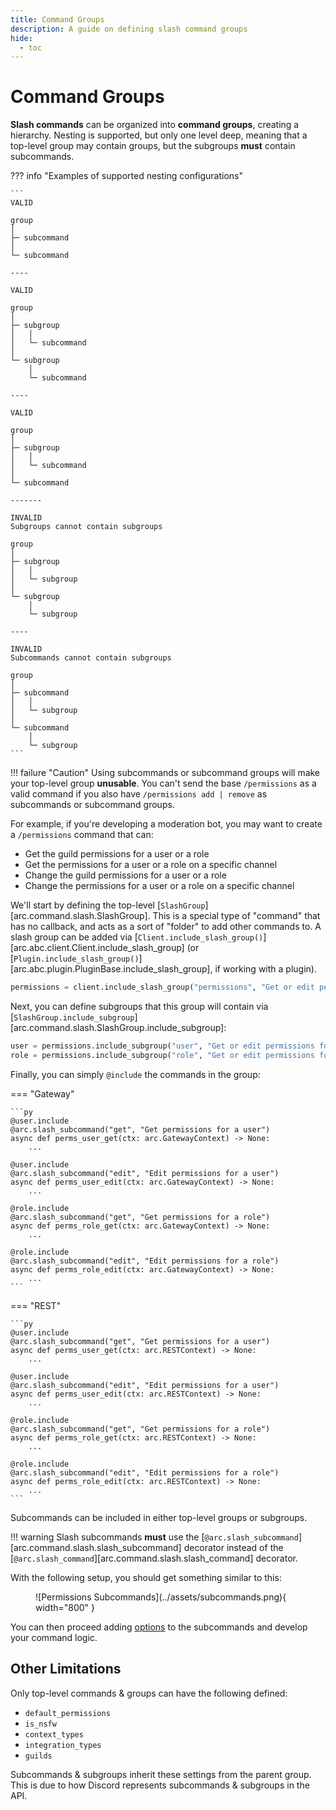 ```yaml
---
title: Command Groups
description: A guide on defining slash command groups
hide:
  - toc
---
```


# Command Groups

**Slash commands** can be organized into **command groups**, creating a hierarchy. Nesting is supported, but only one level deep, meaning that a top-level group may contain groups, but the subgroups **must** contain subcommands.

??? info "Examples of supported nesting configurations"

    ```
    VALID

    group
    │
    ├─ subcommand
    │
    └─ subcommand

    ----

    VALID

    group
    │
    ├─ subgroup
    │   │
    │   └─ subcommand
    │
    └─ subgroup
        │
        └─ subcommand

    ----

    VALID

    group
    │
    ├─ subgroup
    │   │
    │   └─ subcommand
    │
    └─ subcommand

    -------

    INVALID
    Subgroups cannot contain subgroups

    group
    │
    ├─ subgroup
    │   │
    │   └─ subgroup
    │
    └─ subgroup
        │
        └─ subgroup

    ----

    INVALID
    Subcommands cannot contain subgroups

    group
    │
    ├─ subcommand
    │   │
    │   └─ subgroup
    │
    └─ subcommand
        │
        └─ subgroup
    ```

!!! failure "Caution"
    Using subcommands or subcommand groups will make your top-level group **unusable**. You can't send the base `/permissions` as a valid command if you also have `/permissions add | remove` as subcommands or subcommand groups.

For example, if you're developing a moderation bot, you may want to create a `/permissions` command that can:

- Get the guild permissions for a user or a role
- Get the permissions for a user or a role on a specific channel
- Change the guild permissions for a user or a role
- Change the permissions for a user or a role on a specific channel

We'll start by defining the top-level [`SlashGroup`][arc.command.slash.SlashGroup]. This is a special type of "command" that has no
callback, and acts as a sort of "folder" to add other commands to. A slash group can be added via [`Client.include_slash_group()`][arc.abc.client.Client.include_slash_group] (or [`Plugin.include_slash_group()`][arc.abc.plugin.PluginBase.include_slash_group], if working with a plugin).

```py
permissions = client.include_slash_group("permissions", "Get or edit permissions for a user or role")
```

Next, you can define subgroups that this group will contain via [`SlashGroup.include_subgroup`][arc.command.slash.SlashGroup.include_subgroup]:

```py
user = permissions.include_subgroup("user", "Get or edit permissions for a user")
role = permissions.include_subgroup("role", "Get or edit permissions for a role")
```

Finally, you can simply `@include` the commands in the group:

=== "Gateway"

    ```py
    @user.include
    @arc.slash_subcommand("get", "Get permissions for a user")
    async def perms_user_get(ctx: arc.GatewayContext) -> None:
        ...

    @user.include
    @arc.slash_subcommand("edit", "Edit permissions for a user")
    async def perms_user_edit(ctx: arc.GatewayContext) -> None:
        ...

    @role.include
    @arc.slash_subcommand("get", "Get permissions for a role")
    async def perms_role_get(ctx: arc.GatewayContext) -> None:
        ...

    @role.include
    @arc.slash_subcommand("edit", "Edit permissions for a role")
    async def perms_role_edit(ctx: arc.GatewayContext) -> None:
        ...
    ```

=== "REST"

    ```py
    @user.include
    @arc.slash_subcommand("get", "Get permissions for a user")
    async def perms_user_get(ctx: arc.RESTContext) -> None:
        ...

    @user.include
    @arc.slash_subcommand("edit", "Edit permissions for a user")
    async def perms_user_edit(ctx: arc.RESTContext) -> None:
        ...

    @role.include
    @arc.slash_subcommand("get", "Get permissions for a role")
    async def perms_role_get(ctx: arc.RESTContext) -> None:
        ...

    @role.include
    @arc.slash_subcommand("edit", "Edit permissions for a role")
    async def perms_role_edit(ctx: arc.RESTContext) -> None:
        ...
    ```

Subcommands can be included in either top-level groups or subgroups.

!!! warning
    Slash subcommands **must** use the [`@arc.slash_subcommand`][arc.command.slash.slash_subcommand] decorator
    instead of the [`@arc.slash_command`][arc.command.slash.slash_command] decorator.

With the following setup, you should get something similar to this:

<figure markdown>
  ![Permissions Subcommands](../assets/subcommands.png){ width="800" }
  <figcaption></figcaption>
</figure>

You can then proceed adding [options](./options.md) to the subcommands and develop your command logic.

## Other Limitations

Only top-level commands & groups can have the following defined:

- `default_permissions`
- `is_nsfw`
- `context_types`
- `integration_types`
- `guilds`

Subcommands & subgroups inherit these settings from the parent group. This is due to how Discord represents subcommands & subgroups in the API.
